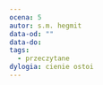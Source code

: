 ```yaml
---
ocena: 5
autor: s.m. hegmit
data-od: ""
data-do: 
tags:
  - przeczytane
dylogia: cienie ostoi
---
```

